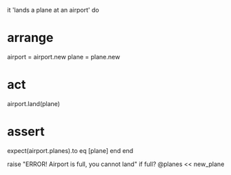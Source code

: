 it 'lands a plane at an airport' do 
  # arrange
  airport = airport.new
  plane = plane.new
  # act 
  airport.land(plane)
  # assert
  expect(airport.planes).to eq [plane]
end
end 




raise "ERROR! Airport is full, you cannot land" if full?
  @planes << new_plane 